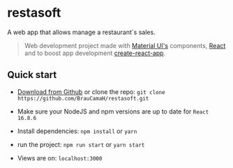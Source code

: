 # restasoft

A web app that allows manage a restaurant´s sales.

> Web development project made with [Material UI's](https://material-ui.com) components, [React](https://reactjs.org) and to boost app development [create-react-app](https://facebook.github.io/create-react-app).

## Quick start

- [Download from Github](https://github.com/BrauCamaH/restasoft/archive/master.zip) or clone the repo: `git clone https://github.com/BrauCamaH/restasoft.git`

- Make sure your NodeJS and npm versions are up to date for `React 16.8.6`

- Install dependencies: `npm install` or `yarn`

- run the project: `npm run start` or `yarn start`

- Views are on: `localhost:3000`

